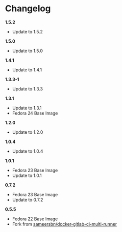 # Changelog

**1.5.2**
  - Update to 1.5.2

**1.5.0**
 - Update to 1.5.0

**1.4.1**
 - Update to 1.4.1

**1.3.3-1**
 - Update to 1.3.3

**1.3.1**
 - Update to 1.3.1
 - Fedora 24 Base Image

**1.2.0**
 - Update to 1.2.0

**1.0.4**
 - Update to 1.0.4

**1.0.1**
 - Fedora 23 Base Image
 - Update to 1.0.1

**0.7.2**
 - Fedora 23 Base Image
 - Update to 0.7.2

**0.5.5**
 - Fedora 22 Base Image
 - Fork from [sameersbn/docker-gitlab-ci-multi-runner](https://github.com/sameersbn/docker-gitlab-ci-multi-runner)
